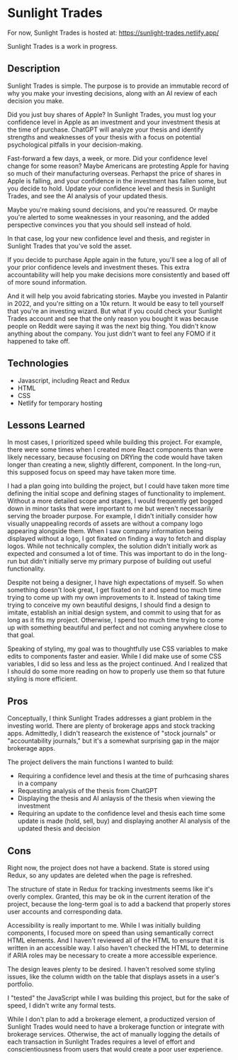 # Sunlight Trades

For now, Sunlight Trades is hosted at: https://sunlight-trades.netlify.app/

Sunlight Trades is a work in progress.


## Description

Sunlight Trades is simple. The purpose is to provide an immutable record of why you make your investing decisions, along with an AI review of each decision you make.

Did you just buy shares of Apple? In Sunlight Trades, you must log your confidence level in Apple as an investment and your investment thesis at the time of purchase. ChatGPT will analyze your thesis and identify strengths and weaknesses of your thesis with a focus on potential psychological pitfalls in your decision-making.

Fast-forward a few days, a week, or more. Did your confidence level change for some reason? Maybe Americans are protesting Apple for having so much of their manufacturing overseas. Perhapst the price of shares in Apple is falling, and your confidence in the investment has fallen some, but you decide to hold. Update your confidence level and thesis in Sunlight Trades, and see the AI analysis of your updated thesis.

Maybe you're making sound decisions, and you're reassured. Or maybe you're alerted to some weaknesses in your reasoning, and the added perspective convinces you that you should sell instead of hold.

In that case, log your new confidence level and thesis, and register in Sunlight Trades that you've sold the asset.

If you decide to purchase Apple again in the future, you'll see a log of all of your prior confidence levels and investment theses. This extra accountability will help you make decisions more consistently and based off of more sound information.

And it will help you avoid fabricating stories. Maybe you invested in Palantir in 2022, and you're sitting on a 10x return. It would be easy to tell yourself that you're an investing wizard. But what if you could check your Sunlight Trades account and see that the only reason you bought it was because people on Reddit were saying it was the next big thing. You didn't know anything about the company. You just didn't want to feel any FOMO if it happened to take off.


## Technologies

- Javascript, including React and Redux
- HTML
- CSS
- Netlify for temporary hosting


## Lessons Learned

In most cases, I prioritized speed while building this project. For example, there were some times when I created more React components than were likely necessary, because focusing on DRYing the code would have taken longer than creating a new, slightly different, component. In the long-run, this supposed focus on speed may have taken more time.

I had a plan going into building the project, but I could have taken more time defining the initial scope and defining stages of functionality to implement. Without a more detailed scope and stages, I would frequently get bogged down in minor tasks that were important to me but weren't necessarily serving the broader purpose. For example, I didn't initially consider how visually unappealing records of assets are without a company logo appearing alongside them. When I saw company information being displayed without a logo, I got fixated on finding a way to fetch and display logos. While not technically complex, the solution didn't initially work as expected and consumed a lot of time. This was important to do in the long-run but didn't initially serve my primary purpose of building out useful functionality.

Despite not being a designer, I have high expectations of myself. So when something doesn't look great, I get fixated on it and spend too much time trying to come up with my own improvements to it. Instead of taking time trying to conceive my own beautiful designs, I should find a design to imitate, establish an initial design system, and commit to using that for as long as it fits my project. Otherwise, I spend too much time trying to come up with something beautiful and perfect and not coming anywhere close to that goal.

Speaking of styling, my goal was to thoughtfully use CSS variables to make edits to components faster and easier. While I did make use of some CSS variables, I did so less and less as the project continued. And I realized that I should do some more reading on how to properly use them so that future styling is more efficient.


## Pros

Conceptually, I think Sunlight Trades addresses a giant problem in the investing world. There are plenty of brokerage apps and stock tracking apps. Admittedly, I didn't reasearch the existence of "stock journals" or "accountability journals," but it's a somewhat surprising gap in the major brokerage apps.

The project delivers the main functions I wanted to build:
- Requiring a confidence level and thesis at the time of purhcasing shares in a company
- Requesting analysis of the thesis from ChatGPT
- Displaying the thesis and AI anlaysis of the thesis when viewing the investment
- Requiring an update to the confidence level and thesis each time some update is made (hold, sell, buy) and displaying another AI analysis of the updated thesis and decision

## Cons

Right now, the project does not have a backend. State is stored using Redux, so any updates are deleted when the page is refreshed.

The structure of state in Redux for tracking investments seems like it's overly complex. Granted, this may be ok in the current iteration of the project, because the long-term goal is to add a backend that properly stores user accounts and corresponding data.

Accessibility is really important to me. While I was initially building components, I focused more on speed than using semantically correct HTML elements. And I haven't reviewed all of the HTML to ensure that it is written in an accessible way. I also haven't checked the HTML to determine if ARIA roles may be necessary to create a more accessible experience.

The design leaves plenty to be desired. I haven't resolved some styling issues, like the column width on the table that displays assets in a user's portfolio.

I "tested" the JavaScript while I was building this project, but for the sake of speed, I didn't write any formal tests.

While I don't plan to add a brokerage element, a productized version of Sunlight Trades would need to have a brokerage function or integrate with brokerage services. Otherwise, the act of manually logging the details of each transaction in Sunlight Trades requires a level of effort and conscientiousness froom users that would create a poor user experience.